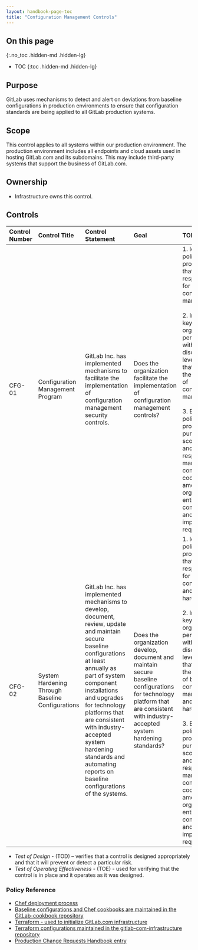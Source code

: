 ```yaml
---
layout: handbook-page-toc
title: "Configuration Management Controls"
---
```


## On this page
{:.no_toc .hidden-md .hidden-lg}

- TOC
{:toc .hidden-md .hidden-lg}

## Purpose
GitLab uses mechanisms to detect and alert on deviations from baseline configurations in production environments to ensure that configuration standards are being applied to all GitLab production systems.

## Scope

This control applies to all systems within our production environment. The production environment includes all endpoints and cloud assets used in hosting GitLab.com and its subdomains. This may include third-party systems that support the business of GitLab.com.

## Ownership
* Infrastructure owns this control.

## Controls

| Control Number | Control Title | Control Statement | Goal | TOD | TOE | 
|:---------|:-------------|:------|:-----|:-----|:-----|
| CFG-01 | Configuration Management Program | GitLab Inc. has implemented mechanisms to facilitate the implementation of configuration management security controls. | Does the organization facilitate the implementation of configuration management controls? | 1. Identify policies and procedures that outline responsibilities for configuration management. <br> <br> 2. Interview key organizational personnel within GitLab to discuss high level workflows that support the facilitation of configuration management. <br> <br> 3. Examine policies and procedures for: purpose; scope; roles and responsibilities; management commitment; coordination among organizational entities; compliance; and implementation requirements. | 1. Identify detection and monitoring procedures or standards used to assist with identification of configuration changes and vulnerabilities. <br> <br> 2. Examine change detection mechanisms including but not limited to: file integrity monitoring tools, vulnerability detection (known and unknown), vulnerability scans. | 
| CFG-02 | System Hardening Through Baseline Configurations | GitLab Inc. has implemented mechanisms to develop, document, review, update and maintain secure baseline configurations at least annually as part of system component installations and upgrades for technology platforms that are consistent with industry-accepted system hardening standards and automating reports on baseline configurations of the systems. | Does the organization develop, document and maintain secure baseline configurations for technology platform that are consistent with industry-accepted system hardening standards? | 1. Identify policies and procedures that outline responsibilities for baseline configurations and system hardening. <br> <br> 2. Interview key organizational personnel within GitLab to discuss high level workflows that support the facilitation of baseline configuration management and system hardening. <br> <br> 3. Examine policies and procedures for: purpose; scope; roles and responsibilities; management commitment; coordination among organizational entities; compliance; and implementation requirements. | 1. Identify applicable industry-accepted system hardening standards. <br> <br> 2. Examine automation reports on baseline configurations of the systems. <br> <br> 3. Examine documentation outlining baseline configurations and system hardening for technology platforms and systems for evidence of review and updates on (at minimum) an annual basis. | 

* *Test of Design* - (TOD) – verifies that a control is designed appropriately and that it will prevent or detect a particular risk.
* *Test of Operating Effectiveness* - (TOE) - used for verifying that the control is in place and it operates as it was designed.

### Policy Reference
*  [Chef deployment process](https://gitlab.com/gitlab-com/gl-infra/readiness/-/blob/master/library/cicd-pipeline/index.md)
*  [Baseline configurations and Chef cookbooks are maintained in the GitLab-cookbook repository](https://gitlab.com/gitlab-cookbooks) 
*  [Terraform - used to initialize GitLab.com infrastructure](https://gitlab.com/gitlab-com/gl-infra/readiness/-/blob/master/library/terraform-automation/index.md)
*  [Terraform configurations maintained in the gitlab-com-infrastructure repository](https://gitlab.com/gitlab-com/gitlab-com-infrastructure)
*  [Production Change Requests Handbook entry](/handbook/engineering/infrastructure/change-management/)

